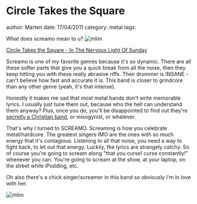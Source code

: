 # Circle Takes the Square
author: Marten
date: 17/04/2011
category: metal
tags: 

What does screamo mean to u?
![mlim](/content/images/ctts-band.jpg "Circle Takes The Square live")

[Circle Takes the Square - In The Nervous Light Of Sunday](/assets/mp3/04-in-the-nervous-light-of-sunday.mp3)

Screamo is one of my favorite genres because it's so dynamic. There are all these softer parts that give you a quick break from all the noise, then they keep hitting you with these really abrasive riffs. Their drummer is INSANE - can't believe how fast and accurate it is. This band is closer to grindcore than any other genre (yeah, it's that intense).

Honestly it makes me sad that most metal bands don't write memorable lyrics. I usually just tune them out, because who the hell can understand them anyway? Plus, once you do, you'll be disappointed to find out they're [secretly a Christian band](http://en.wikipedia.org/wiki/Solid_State_Records), or misogynist, or whatever.

That's why I turned to SCREAMO. Screaming is how you celebrate metal/hardcore. The greatest singers IMO are the ones with so much energy that it's contagious. Listening to all that noise, you need a way to fight back, to let out that energy.  Luckily, the lyrics are strangely catchy. So of course you're going to scream along "that you curse! curse constantly!" whenever you can. You're going to scream at the show, at your laptop, on the street while iPodding, etc.

Oh also there's a chick singer/screamer in this band so obviously I'm in love with her.

![mlim](/content/images/ctts-hot.jpg "marry me plz")
